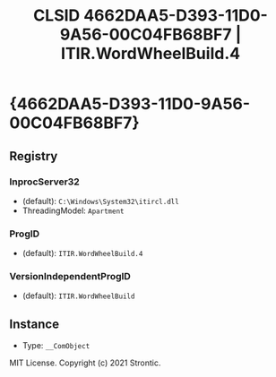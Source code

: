 ﻿---
title: "CLSID 4662DAA5-D393-11D0-9A56-00C04FB68BF7 | ITIR.WordWheelBuild.4"
excerpt: What is COM-Object CLSID 4662DAA5-D393-11D0-9A56-00C04FB68BF7?
---

# {4662DAA5-D393-11D0-9A56-00C04FB68BF7}


## Registry


### InprocServer32

* (default): `C:\Windows\System32\itircl.dll`
* ThreadingModel: `Apartment`

### ProgID

* (default): `ITIR.WordWheelBuild.4`

### VersionIndependentProgID

* (default): `ITIR.WordWheelBuild`

## Instance

* Type: `__ComObject`

MIT License. Copyright (c) 2021 Strontic.


